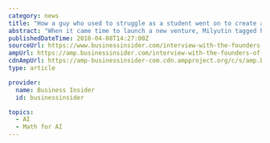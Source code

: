 ```yaml
---
category: news
title: "How a guy who used to struggle as a student went on to create a math startup that serves school districts around the world"
abstract: "When it came time to launch a new venture, Milyutin tagged his friend Ivan Kolomoets — the guy who finished immediately ahead of him in the Olympiad — to start an AI-enabled math education platform called Happy Numbers. Their software watches students ..."
publishedDateTime: 2018-04-08T14:27:00Z
sourceUrl: https://www.businessinsider.com/interview-with-the-founders-of-math-education-startup-happy-numbers-2018-4
ampUrl: https://amp.businessinsider.com/interview-with-the-founders-of-math-education-startup-happy-numbers-2018-4
cdnAmpUrl: https://amp-businessinsider-com.cdn.ampproject.org/c/s/amp.businessinsider.com/interview-with-the-founders-of-math-education-startup-happy-numbers-2018-4
type: article

provider:
  name: Business Insider
  id: businessinsider

topics:
  - AI
  - Math for AI
---
```

